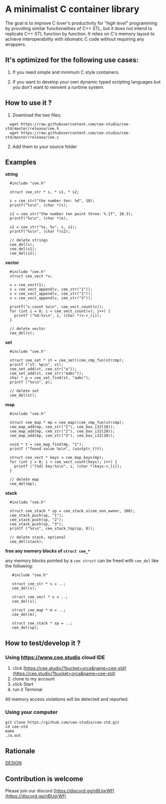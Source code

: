 # A minimalist C container library

The goal is to improve C lover's productivity for "*high level*" programming
by providing similar functionalities of C++ STL, but it does not intend to 
replicate C++ STL function by function.  It relies on C's memory layout to 
achieve interoperability with idiomatic C code without requiring any wrappers.

## It's optimized for the following use cases:

1. If you need simple and minimum C style containers.
                                                                                
2. If you want to develop your own dynamic typed scripting languages but 
   you don't want to reinvent a runtime system.

## How to use it ?

1. Download the two files;
```
  wget https://raw.githubusercontent.com/cee-studio/cee-std/master/release/cee.h
  wget https://raw.githubusercontent.com/cee-studio/cee-std/master/release/cee.c
```
2. Add them to your source folder


## Examples

**string**

```
  #include "cee.h"

  struct cee_str * s, * s1, * s2;
  
  s = cee_str("the number ten: %d", 10);
  printf("%s\n", (char *)s);
  
  s1 = cee_str("the number ten point three: %.1f", 10.3);
  printf("%s\n", (char *)e);
  
  s2 = cee_str("%s, %s", s, s1);
  printf("%s\n", (char *)s2);

  // delete strings
  cee_del(s);
  cee_del(s1);
  cee_del(s2);
```

**vector**
```
  #include "cee.h"
  struct cee_vect *v;
  
  v = cee_vect(1);
  v = cee_vect_append(v, cee_str("1"));
  v = cee_vect_append(v, cee_str("2"));
  v = cee_vect_append(v, cee_str("3"));
  
  printf("v.count %u\n", cee_vect_count(v));
  for (int i = 0; i < cee_vect_count(v); i++) {
    printf ("%d:%s\n", i, (char *)v->_[i]);
  }

  // delete vector
  cee_del(v);
```

**set**
```
  #include "cee.h"

  struct cee_set * st = cee_set((cee_cmp_fun)strcmp);
  printf ("st: %p\n", st);
  cee_set_add(st, cee_str("a"));
  cee_set_add(st, cee_str("aabc"));
  char * p = cee_set_find(st, "aabc");
  printf ("%s\n", p);

  // delete set 
  cee_del(st);
```

**map**
```
  #include "cee.h"

  struct cee_map * mp = cee_map((cee_cmp_fun)strcmp);  
  cee_map_add(mp, cee_str("1"), cee_box_i32(10));
  cee_map_add(mp, cee_str("2"), cee_box_i32(20));
  cee_map_add(mp, cee_str("3"), cee_box_i32(30));
  
  void * t = cee_map_find(mp, "1");
  printf ("found value %u\n", (uintptr_t)t);
  
  struct cee_vect * keys = cee_map_keys(mp);
  for (int i = 0; i < cee_vect_count(keys); i++) {
    printf ("[%d] key:%s\n", i, (char *)keys->_[i]);
  }
 
  // delete map
  cee_del(mp);
```

**stack**
```
  #include "cee.h"

  struct cee_stack * sp = cee_stack_o(cee_non_owner, 100);
  cee_stack_push(sp, "1");
  cee_stack_push(sp, "2");
  cee_stack_push(sp, "3");
  printf ("%s\n", cee_stack_top(sp, 0));

  // delete stack, optional
  cee_del(stack);
```

**free any memory blocks of `struct cee_*`**

any memory blocks pointed by a `cee struct` can be freed with `cee_del` like the following:
```
   #include "cee.h"

   struct cee_str * s = ..;
   cee_del(s);

   struct cee_vect * v = ..;
   cee_del(v);

   struct cee_map * m = ..;
   cee_del(m);

   struct cee_stack * sp = ..;
   cee_del(sp);
```

## How to test/develop it ?

### Using https://www.cee.studio cloud IDE
1. click [https://cee.studio/?bucket=orca&name=cee-std](https://cee.studio/?bucket=orca&name=cee-std)
2. clone to my account
3. click Start
4. run it Terminal

All memory access violations will be detected and reported.

### Using your computer

```
git clone https://github.com/cee-studio/cee-std.git
cd cee-std
make
./a.out
```

## Rationale

[DESIGN](./DESIGN.md)


## Contribution is welcome

Please join our discord [https://discord.gg/nBUqrWf](https://discord.gg/nBUqrWf)
